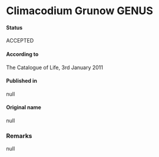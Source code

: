 Climacodium Grunow GENUS
=======

#### Status
ACCEPTED

#### According to
The Catalogue of Life, 3rd January 2011

#### Published in
null

#### Original name
null

### Remarks
null